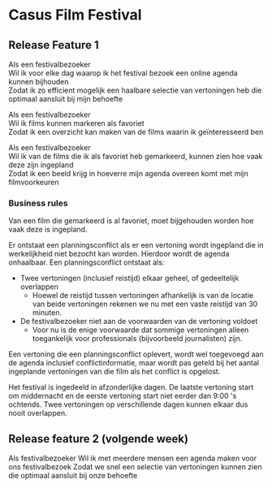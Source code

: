 # Casus Film Festival

## Release Feature 1

Als een festivalbezoeker  
Wil ik voor elke dag waarop ik het festival bezoek een online agenda kunnen bijhouden  
Zodat ik zo efficient mogelijk een haalbare selectie van vertoningen heb die optimaal aansluit bij mijn behoefte

Als een festivalbezoeker  
Wil ik films kunnen markeren als favoriet  
Zodat ik een overzicht kan maken van de films waarin ik geïnteresseerd ben

Als een festivalbezoeker  
Wil ik van de films die ik als favoriet heb gemarkeerd, kunnen zien hoe vaak deze zijn ingepland  
Zodat ik een beeld krijg in hoeverre mijn agenda overeen komt met mijn filmvoorkeuren


### Business rules

Van een film die gemarkeerd is al favoriet, moet bijgehouden worden hoe vaak deze is ingepland.

Er ontstaat een planningsconflict als er een vertoning wordt ingepland die in werkelijkheid niet bezocht kan worden. Hierdoor wordt de agenda onhaalbaar. Een planningsconflict ontstaat als:

- Twee vertoningen (inclusief reistijd) elkaar geheel, of gedeeltelijk overlappen
  - Hoewel de reistijd tussen vertoningen afhankelijk is van de locatie van beide vertoningen rekenen we nu met een vaste reistijd van 30 minuten. 
- De festivalbezoeker niet aan de voorwaarden van de vertoning voldoet
  - Voor nu is de enige voorwaarde dat sommige vertoningen alleen toegankelijk voor professionals (bijvoorbeeld journalisten) zijn.  


Een vertoning die een planningsconflict oplevert, wordt wel toegevoegd aan de agenda inclusief conflictinformatie, maar wordt pas geteld bij het aantal ingeplande vertoningen van die film als het conflict is opgelost.

Het festival is ingedeeld in afzonderlijke dagen. De laatste vertoning start om middernacht en de eerste vertoning start niet eerder dan 9:00 's ochtends. Twee vertoningen op verschillende dagen kunnen elkaar dus nooit overlappen.


## Release feature 2 (volgende week)

Als festivalbezoeker
Wil ik met meerdere mensen een agenda maken voor ons festivalbezoek
Zodat we snel een selectie van vertoningen kunnen zien die optimaal aansluit bij onze behoefte